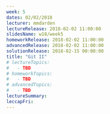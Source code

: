 ```yaml
---
week: 5
dates: 02/02/2018
lecturer: mmdarden
lectureRelease: 2018-02-02 11:00:00
slidesName: w18/week5
homeworkRelease: 2018-02-02 11:00:00
advancedRelease: 2018-02-02 11:00:00
solutionRelease: 2018-02-15 00:00:00
title: "Git II"
# lectureTopics:
#   - TBD
# homeworkTopics:
#   - TBD
# advancedTopics:
#   - TBD
lectureSummary:
leccapFri:
---
```

